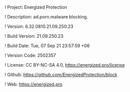 ! Project: Energized Protection

! Description: ad.porn.malware blocking.

! Version: 6.32.0810.21.09.250.23

! Build Version: 21.09.250.23

! Build Date: Tue, 07 Sep 21 23:57:59 +06

! Version Code: 2502357

! License: CC BY-NC-SA 4.0, https://energized.pro/license

! Github: https://github.com/EnergizedProtection/block

! Web: https://energized.pro
